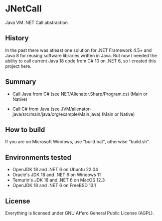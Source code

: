 # JNetCall
Java VM .NET Call abstraction

## History
In the past there was atleast one solution for .NET Framework 4.5+ and Java 8 for reusing software libraries written in Java.
But now I needed the ability to call current Java 18 code from C# 10 on .NET 6, so I created this project here.

## Summary
* Call Java from C#
(see NET/Alienator.Sharp/Program.cs) 
(Main or Native)

* Call C# from Java
(see JVM/alienator-java/src/main/java/org/example/Main.java) 
(Main or Native)

## How to build
If you are on Microsoft Windows, use "build.bat", 
otherwise "build.sh".

## Environments tested
* OpenJDK 18 and .NET 6 on Ubuntu 22.04
* Oracle's JDK 18 and .NET 6 on Windows 11
* Temurin's JDK 18 and .NET 6 on MacOS 12.3
* OpenJDK 18 and .NET 6 on FreeBSD 13.1

## License
Everything is licensed under GNU Affero General Public License (AGPL).
